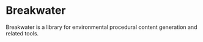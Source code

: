 # Breakwater
Breakwater is a library for environmental procedural content generation and related tools.

